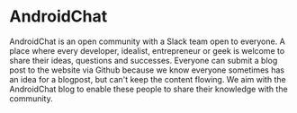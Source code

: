 # AndroidChat

AndroidChat is an open community with a Slack team open to everyone. A place where every developer, idealist, entrepreneur or geek is welcome to share their ideas, questions and successes. Everyone can submit a blog post to the website via Github because we know everyone sometimes has an idea for a blogpost, but can't keep the content flowing. We aim with the AndroidChat blog to enable these people to share their knowledge with the community.
